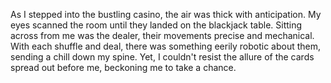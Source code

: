 As I stepped into the bustling casino, the air was thick with anticipation. My eyes scanned the room until they landed on the blackjack table. Sitting across from me was the dealer, their movements precise and mechanical. With each shuffle and deal, there was something eerily robotic about them, sending a chill down my spine. Yet, I couldn't resist the allure of the cards spread out before me, beckoning me to take a chance.
